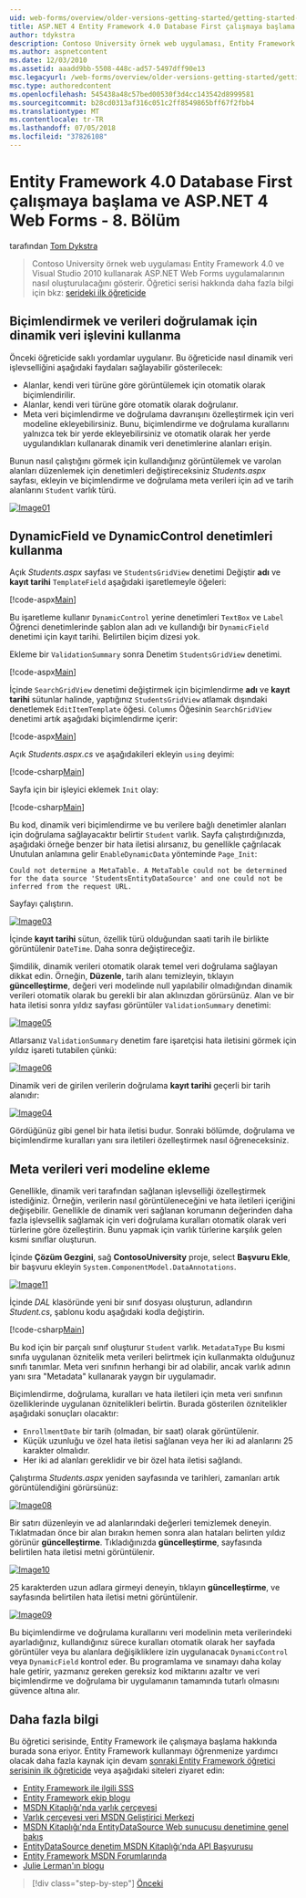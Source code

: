 ```yaml
---
uid: web-forms/overview/older-versions-getting-started/getting-started-with-ef/the-entity-framework-and-aspnet-getting-started-part-8
title: ASP.NET 4 Entity Framework 4.0 Database First çalışmaya başlama ve Web Forms - 8. Bölüm | Microsoft Docs
author: tdykstra
description: Contoso University örnek web uygulaması, Entity Framework kullanarak ASP.NET Web Forms uygulamalarının nasıl oluşturulacağını gösterir. Örnek uygulamayı ediyor...
ms.author: aspnetcontent
ms.date: 12/03/2010
ms.assetid: aaadd9bb-5508-448c-ad57-5497dff90e13
msc.legacyurl: /web-forms/overview/older-versions-getting-started/getting-started-with-ef/the-entity-framework-and-aspnet-getting-started-part-8
msc.type: authoredcontent
ms.openlocfilehash: 545438a48c57bed00530f3d4cc143542d8999581
ms.sourcegitcommit: b28cd0313af316c051c2ff8549865bff67f2fbb4
ms.translationtype: MT
ms.contentlocale: tr-TR
ms.lasthandoff: 07/05/2018
ms.locfileid: "37826108"
---
```

<a name="getting-started-with-entity-framework-40-database-first-and-aspnet-4-web-forms---part-8"></a>Entity Framework 4.0 Database First çalışmaya başlama ve ASP.NET 4 Web Forms - 8. Bölüm
====================
tarafından [Tom Dykstra](https://github.com/tdykstra)

> Contoso University örnek web uygulaması Entity Framework 4.0 ve Visual Studio 2010 kullanarak ASP.NET Web Forms uygulamalarının nasıl oluşturulacağını gösterir. Öğretici serisi hakkında daha fazla bilgi için bkz: [serideki ilk öğreticide](the-entity-framework-and-aspnet-getting-started-part-1.md)


## <a name="using-dynamic-data-functionality-to-format-and-validate-data"></a>Biçimlendirmek ve verileri doğrulamak için dinamik veri işlevini kullanma

Önceki öğreticide saklı yordamlar uygulanır. Bu öğreticide nasıl dinamik veri işlevselliğini aşağıdaki faydaları sağlayabilir gösterilecek:

- Alanlar, kendi veri türüne göre görüntülemek için otomatik olarak biçimlendirilir.
- Alanlar, kendi veri türüne göre otomatik olarak doğrulanır.
- Meta veri biçimlendirme ve doğrulama davranışını özelleştirmek için veri modeline ekleyebilirsiniz. Bunu, biçimlendirme ve doğrulama kurallarını yalnızca tek bir yerde ekleyebilirsiniz ve otomatik olarak her yerde uygulandıkları kullanarak dinamik veri denetimlerine alanları erişin.

Bunun nasıl çalıştığını görmek için kullandığınız görüntülemek ve varolan alanları düzenlemek için denetimleri değiştireceksiniz *Students.aspx* sayfası, ekleyin ve biçimlendirme ve doğrulama meta verileri için ad ve tarih alanlarını `Student` varlık türü.

[![Image01](the-entity-framework-and-aspnet-getting-started-part-8/_static/image2.png)](the-entity-framework-and-aspnet-getting-started-part-8/_static/image1.png)

## <a name="using-dynamicfield-and-dynamiccontrol-controls"></a>DynamicField ve DynamicControl denetimleri kullanma

Açık *Students.aspx* sayfası ve `StudentsGridView` denetimi Değiştir **adı** ve **kayıt tarihi** `TemplateField` aşağıdaki işaretlemeyle öğeleri:

[!code-aspx[Main](the-entity-framework-and-aspnet-getting-started-part-8/samples/sample1.aspx)]

Bu işaretleme kullanır `DynamicControl` yerine denetimleri `TextBox` ve `Label` Öğrenci denetimlerinde şablon alan adı ve kullandığı bir `DynamicField` denetimi için kayıt tarihi. Belirtilen biçim dizesi yok.

Ekleme bir `ValidationSummary` sonra Denetim `StudentsGridView` denetimi.

[!code-aspx[Main](the-entity-framework-and-aspnet-getting-started-part-8/samples/sample2.aspx)]

İçinde `SearchGridView` denetimi değiştirmek için biçimlendirme **adı** ve **kayıt tarihi** sütunlar halinde, yaptığınız `StudentsGridView` atlamak dışındaki denetlemek `EditItemTemplate` öğesi. `Columns` Öğesinin `SearchGridView` denetimi artık aşağıdaki biçimlendirme içerir:

[!code-aspx[Main](the-entity-framework-and-aspnet-getting-started-part-8/samples/sample3.aspx)]

Açık *Students.aspx.cs* ve aşağıdakileri ekleyin `using` deyimi:

[!code-csharp[Main](the-entity-framework-and-aspnet-getting-started-part-8/samples/sample4.cs)]

Sayfa için bir işleyici eklemek `Init` olay:

[!code-csharp[Main](the-entity-framework-and-aspnet-getting-started-part-8/samples/sample5.cs)]

Bu kod, dinamik veri biçimlendirme ve bu verilere bağlı denetimler alanları için doğrulama sağlayacaktır belirtir `Student` varlık. Sayfa çalıştırdığınızda, aşağıdaki örneğe benzer bir hata iletisi alırsanız, bu genellikle çağrılacak Unutulan anlamına gelir `EnableDynamicData` yönteminde `Page_Init`:

`Could not determine a MetaTable. A MetaTable could not be determined for the data source 'StudentsEntityDataSource' and one could not be inferred from the request URL.`

Sayfayı çalıştırın.

[![Image03](the-entity-framework-and-aspnet-getting-started-part-8/_static/image4.png)](the-entity-framework-and-aspnet-getting-started-part-8/_static/image3.png)

İçinde **kayıt tarihi** sütun, özellik türü olduğundan saati tarih ile birlikte görüntülenir `DateTime`. Daha sonra değiştireceğiz.

Şimdilik, dinamik verileri otomatik olarak temel veri doğrulama sağlayan dikkat edin. Örneğin, **Düzenle**, tarih alanı temizleyin, tıklayın **güncelleştirme**, değeri veri modelinde null yapılabilir olmadığından dinamik verileri otomatik olarak bu gerekli bir alan aklınızdan görürsünüz. Alan ve bir hata iletisi sonra yıldız sayfası görüntüler `ValidationSummary` denetimi:

[![Image05](the-entity-framework-and-aspnet-getting-started-part-8/_static/image6.png)](the-entity-framework-and-aspnet-getting-started-part-8/_static/image5.png)

Atlarsanız `ValidationSummary` denetim fare işaretçisi hata iletisini görmek için yıldız işareti tutabilen çünkü:

[![Image06](the-entity-framework-and-aspnet-getting-started-part-8/_static/image8.png)](the-entity-framework-and-aspnet-getting-started-part-8/_static/image7.png)

Dinamik veri de girilen verilerin doğrulama **kayıt tarihi** geçerli bir tarih alanıdır:

[![Image04](the-entity-framework-and-aspnet-getting-started-part-8/_static/image10.png)](the-entity-framework-and-aspnet-getting-started-part-8/_static/image9.png)

Gördüğünüz gibi genel bir hata iletisi budur. Sonraki bölümde, doğrulama ve biçimlendirme kuralları yanı sıra iletileri özelleştirmek nasıl öğreneceksiniz.

## <a name="adding-metadata-to-the-data-model"></a>Meta verileri veri modeline ekleme

Genellikle, dinamik veri tarafından sağlanan işlevselliği özelleştirmek istediğiniz. Örneğin, verilerin nasıl görüntüleneceğini ve hata iletileri içeriğini değişebilir. Genellikle de dinamik veri sağlanan korumanın değerinden daha fazla işlevsellik sağlamak için veri doğrulama kuralları otomatik olarak veri türlerine göre özelleştirin. Bunu yapmak için varlık türlerine karşılık gelen kısmi sınıflar oluşturun.

İçinde **Çözüm Gezgini**, sağ **ContosoUniversity** proje, select **Başvuru Ekle**, bir başvuru ekleyin `System.ComponentModel.DataAnnotations`.

[![Image11](the-entity-framework-and-aspnet-getting-started-part-8/_static/image12.png)](the-entity-framework-and-aspnet-getting-started-part-8/_static/image11.png)

İçinde *DAL* klasöründe yeni bir sınıf dosyası oluşturun, adlandırın *Student.cs*, şablonu kodu aşağıdaki kodla değiştirin.

[!code-csharp[Main](the-entity-framework-and-aspnet-getting-started-part-8/samples/sample6.cs)]

Bu kod için bir parçalı sınıf oluşturur `Student` varlık. `MetadataType` Bu kısmi sınıfa uygulanan öznitelik meta verileri belirtmek için kullanmakta olduğunuz sınıfı tanımlar. Meta veri sınıfının herhangi bir ad olabilir, ancak varlık adının yanı sıra "Metadata" kullanarak yaygın bir uygulamadır.

Biçimlendirme, doğrulama, kuralları ve hata iletileri için meta veri sınıfının özelliklerinde uygulanan öznitelikleri belirtin. Burada gösterilen öznitelikler aşağıdaki sonuçları olacaktır:

- `EnrollmentDate` bir tarih (olmadan, bir saat) olarak görüntülenir.
- Küçük uzunluğu ve özel hata iletisi sağlanan veya her iki ad alanlarını 25 karakter olmalıdır.
- Her iki ad alanları gereklidir ve bir özel hata iletisi sağlandı.

Çalıştırma *Students.aspx* yeniden sayfasında ve tarihleri, zamanları artık görüntülendiğini görürsünüz:

[![Image08](the-entity-framework-and-aspnet-getting-started-part-8/_static/image14.png)](the-entity-framework-and-aspnet-getting-started-part-8/_static/image13.png)

Bir satırı düzenleyin ve ad alanlarındaki değerleri temizlemek deneyin. Tıklatmadan önce bir alan bırakın hemen sonra alan hataları belirten yıldız görünür **güncelleştirme**. Tıkladığınızda **güncelleştirme**, sayfasında belirtilen hata iletisi metni görüntülenir.

[![Image10](the-entity-framework-and-aspnet-getting-started-part-8/_static/image16.png)](the-entity-framework-and-aspnet-getting-started-part-8/_static/image15.png)

25 karakterden uzun adlara girmeyi deneyin, tıklayın **güncelleştirme**, ve sayfasında belirtilen hata iletisi metni görüntülenir.

[![Image09](the-entity-framework-and-aspnet-getting-started-part-8/_static/image18.png)](the-entity-framework-and-aspnet-getting-started-part-8/_static/image17.png)

Bu biçimlendirme ve doğrulama kurallarını veri modelinin meta verilerindeki ayarladığınız, kullandığınız sürece kuralları otomatik olarak her sayfada görüntüler veya bu alanlara değişikliklere izin uygulanacak `DynamicControl` veya `DynamicField` kontrol eder. Bu programlama ve sınamayı daha kolay hale getirir, yazmanız gereken gereksiz kod miktarını azaltır ve veri biçimlendirme ve doğrulama bir uygulamanın tamamında tutarlı olmasını güvence altına alır.

## <a name="more-information"></a>Daha fazla bilgi

Bu öğretici serisinde, Entity Framework ile çalışmaya başlama hakkında burada sona eriyor. Entity Framework kullanmayı öğrenmenize yardımcı olacak daha fazla kaynak için devam [sonraki Entity Framework öğretici serisinin ilk öğreticide](../continuing-with-ef/using-the-entity-framework-and-the-objectdatasource-control-part-1-getting-started.md) veya aşağıdaki siteleri ziyaret edin:

- [Entity Framework ile ilgili SSS](http://www.ef-faq.org/introduction.html)
- [Entity Framework ekip blogu](https://blogs.msdn.com/b/adonet/)
- [MSDN Kitaplığı'nda varlık çerçevesi](https://msdn.microsoft.com/library/bb399572.aspx)
- [Varlık çerçevesi veri MSDN Geliştirici Merkezi](https://msdn.microsoft.com/data/ef.aspx)
- [MSDN Kitaplığı'nda EntityDataSource Web sunucusu denetimine genel bakış](https://msdn.microsoft.com/library/cc488502.aspx)
- [EntityDataSource denetim MSDN Kitaplığı'nda API Başvurusu](https://msdn.microsoft.com/library/system.web.ui.webcontrols.entitydatasource.aspx)
- [Entity Framework MSDN Forumlarında](https://social.msdn.microsoft.com/forums/adodotnetentityframework/)
- [Julie Lerman'ın blogu](http://thedatafarm.com/blog/)

> [!div class="step-by-step"]
> [Önceki](the-entity-framework-and-aspnet-getting-started-part-7.md)

